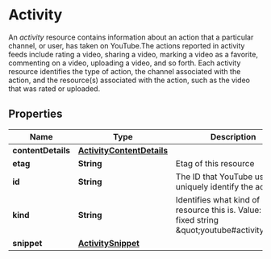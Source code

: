 

# Activity

An *activity* resource contains information about an action that a particular channel, or user, has taken on YouTube.The actions reported in activity feeds include rating a video, sharing a video, marking a video as a favorite, commenting on a video, uploading a video, and so forth. Each activity resource identifies the type of action, the channel associated with the action, and the resource(s) associated with the action, such as the video that was rated or uploaded.

## Properties

Name | Type | Description | Notes
------------ | ------------- | ------------- | -------------
**contentDetails** | [**ActivityContentDetails**](ActivityContentDetails.md) |  |  [optional]
**etag** | **String** | Etag of this resource |  [optional]
**id** | **String** | The ID that YouTube uses to uniquely identify the activity. |  [optional]
**kind** | **String** | Identifies what kind of resource this is. Value: the fixed string \&quot;youtube#activity\&quot;. |  [optional]
**snippet** | [**ActivitySnippet**](ActivitySnippet.md) |  |  [optional]



